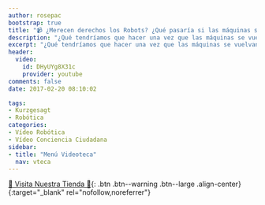 ```yaml
---
author: rosepac
bootstrap: true
title: "📹 ¿Merecen derechos los Robots? ¿Qué pasaría si las máquinas se vuelven conscientes? 🤖"
description: "¿Qué tendríamos que hacer una vez que las máquinas se vuelvan conscientes?¿Tendremos que  otorgarles derechos?"
excerpt: "¿Qué tendríamos que hacer una vez que las máquinas se vuelvan conscientes?¿Tendremos que  otorgarles derechos?"
header:
  video:
    id: DHyUYg8X31c
    provider: youtube
comments: false
date: 2017-02-20 08:10:02

tags:
- Kurzgesagt
- Robótica
categories:
- Vídeo Robótica
- Vídeo Conciencia Ciudadana
sidebar:
- title: "Menú Videoteca"
  nav: vteca
---
```


[🎁 Visita Nuestra Tienda 🎁](https://www.amazon.es/shop/cibercursos){: .btn .btn--warning .btn--large .align-center}{:target="_blank" rel="nofollow,noreferrer"}